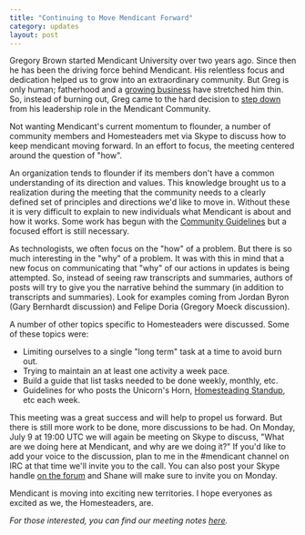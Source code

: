 ```yaml
---
title: "Continuing to Move Mendicant Forward"
category: updates
layout: post
---
```


Gregory Brown started Mendicant University over two years ago. Since then he has been the driving force behind Mendicant. His relentless focus and dedication helped us to grow into an extraordinary community. But Greg is only human; fatherhood and a [growing business](http://practicingruby.com/) have stretched him thin. So, instead of burning out, Greg came to the hard decision to [step down](http://forum.mendicantuniversity.org/discussion/32/changing-my-role-in-mendicant) from his leadership role in the Mendicant Community.

Not wanting Mendicant's current momentum to flounder, a number of community members and Homesteaders met via Skype to discuss how to keep mendicant moving forward. In an effort to focus, the meeting centered around the question of "how".

An organization tends to flounder if its members don't have a common understanding of its direction and values. This knowledge brought us to a realization during the meeting that the community needs to a clearly defined set of principles and directions we'd like to move in. Without these it is very difficult to explain to new individuals what Mendicant is about and how it works. Some work has begun with the [Community Guidelines](https://github.com/mendicant/mendicantuniversity.org/wiki/Community-guidelines) but a focused effort is still necessary.

As technologists, we often focus on the "how" of a problem. But there is so much interesting in the "why" of a problem. It was with this in mind that a new focus on communicating that "why" of our actions in updates is being attempted. So, instead of seeing raw transcripts and summaries, authors of posts will try to give you the narrative behind the summary (in addition to transcripts and summaries). Look for examples coming from Jordan Byron (Gary Bernhardt discussion) and Felipe Doria (Gregory Moeck discussion).

A number of other topics specific to Homesteaders were discussed. Some of these topics were:

* Limiting ourselves to a single "long term" task at a time to avoid burn out.
* Trying to maintain an at least one activity a week pace.
* Build a guide that list tasks needed to be done weekly, monthly, etc.
* Guidelines for who posts the Unicorn's Horn, [Homesteading Standup](http://forum.mendicantuniversity.org/discussion/34/homesteading-week-10), etc each week.

This meeting was a great success and will help to propel us forward. But there is still more work to be done, more discussions to be had. On Monday, July 9 at 19:00 UTC we will again be meeting on Skype to discuss, "What are we doing here at Mendicant, and why are we doing it?" If you'd like to add your voice to the discussion, plan to me in the #mendicant channel on IRC at that time we'll invite you to the call. You can also post your Skype handle [on the forum](http://forum.mendicantuniversity.org/discussion/38/homesteading-week-10) and Shane will make sure to invite you on Monday.

Mendicant is moving into exciting new territories. I hope everyones as excited as we, the Homesteaders, are.

_For those interested, you can find our meeting notes [here](http://practicingruby.com:9001/p/mendicant-skype)._
